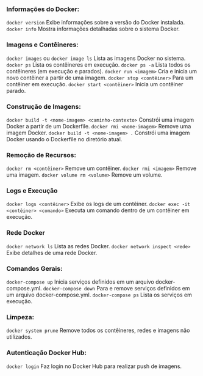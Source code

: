 ### Informações do Docker:
```docker version``` Exibe informações sobre a versão do Docker instalada.
```docker info``` Mostra informações detalhadas sobre o sistema Docker.

### Imagens e Contêineres:
```docker images``` ou ```docker image ls``` Lista as imagens Docker no sistema.
```docker ps``` Lista os contêineres em execução.
```docker ps -a``` Lista todos os contêineres (em execução e parados).
```docker run <imagem>``` Cria e inicia um novo contêiner a partir de uma imagem.
```docker stop <contêiner>``` Para um contêiner em execução.
```docker start <contêiner>``` Inicia um contêiner parado.

### Construção de Imagens:
```docker build -t <nome-imagem> <caminho-contexto>``` Constrói uma imagem Docker a partir de um Dockerfile.
```docker rmi <nome-imagem>``` Remove uma imagem Docker.
```docker build -t <nome-imagem> .``` Constrói uma imagem Docker usando o Dockerfile no diretório atual.

### Remoção de Recursos:
```docker rm <contêiner>``` Remove um contêiner.
```docker rmi <imagem>``` Remove uma imagem.
```docker volume rm <volume>``` Remove um volume.

### Logs e Execução
```docker logs <contêiner>``` Exibe os logs de um contêiner.
```docker exec -it <contêiner> <comando>``` Executa um comando dentro de um contêiner em execução.

### Rede Docker
```docker network ls``` Lista as redes Docker.
```docker network inspect <rede>``` Exibe detalhes de uma rede Docker.

### Comandos Gerais:
```docker-compose up``` Inicia serviços definidos em um arquivo docker-compose.yml.
```docker-compose down``` Para e remove serviços definidos em um arquivo docker-compose.yml.
```docker-compose ps``` Lista os serviços em execução.

### Limpeza:
```docker system prune``` Remove todos os contêineres, redes e imagens não utilizados.

### Autenticação Docker Hub:
```docker login``` Faz login no Docker Hub para realizar push de imagens.
